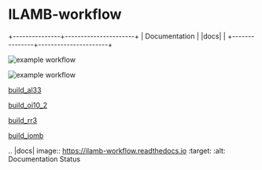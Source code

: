 # ILAMB-workflow

+---------------+----------------------+
| Documentation | |docs|               |
+---------------+----------------------+

![example workflow](https://github.com/ACCESS-NRI/ILAMB-workflow/actions/workflows/ilamb_fetch.yml/badge.svg)

![example workflow](https://github.com/ACCESS-NRI/ILAMB-workflow/actions/workflows/iomb_fetch.yml/badge.svg)

[build_al33](http://130.56.247.78/build_al33/index.html)

[build_oi10_2](http://130.56.247.78/build_oi10_2/index.html)

[build_rr3](http://130.56.247.78/build_rr3/index.html)

[build_iomb](http://130.56.247.78/build_iomb/index.html)

.. |docs| image:: https://ilamb-workflow.readthedocs.io
    :target: 
    :alt: Documentation Status